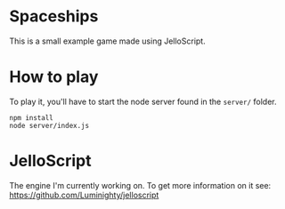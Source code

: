 # Spaceships

This is a small example game made using JelloScript. 

# How to play

To play it, you'll have to start the node server found in the `server/` folder.

```
npm install
node server/index.js 
```

# JelloScript

The engine I'm currently working on. To get more information on it see:  
https://github.com/Luminighty/jelloscript
